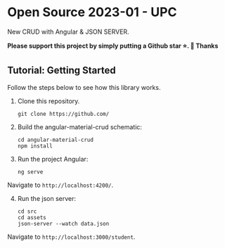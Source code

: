 # Open Source 2023-01 - UPC
New CRUD with Angular & JSON SERVER. 

**Please support this project by simply putting a Github star ⭐. 🙏 Thanks**

## Tutorial: Getting Started

Follow the steps below to see how this library works.

1. Clone this repository.

    ```
    git clone https://github.com/
    ```

2. Build the angular-material-crud schematic:

   ```
   cd angular-material-crud
   npm install
   ```

3. Run the project Angular:

   ```
   ng serve   
   ```
Navigate to `http://localhost:4200/`.

4. Run the json server:

   ```
   cd src
   cd assets
   json-server --watch data.json
   ```
Navigate to `http://localhost:3000/student`.

